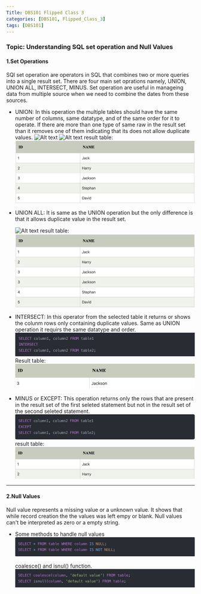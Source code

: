 ```yaml
---
Title: DBS101 Flipped Class 3
categories: [DBS101, Flipped_Class_3]
tags: [DBS101]
---
```


### Topic: Understanding SQL set operation and Null Values

#### 1.Set Operations
SQl set operation are operators in SQL that combines two or more queries into a single result set. There are four main set oprations namely, UNION, UNION ALL, INTERSECT, MINUS. Set operation are useful in manageing data from multiple source when we need to combine the dates from these sources.

- UNION: In this operation the multiple tables should have the same number of columns, same datatype, and of the same order for it to operate. If there are more than one type of same raw in the result set than it removes one of them indicating that its does not allow duplicate values.
    ![Alt text](<Screenshot 2024-03-21 at 11.00.04 PM.png>)
     ![Alt text](<Screenshot 2024-03-21 at 10.45.35 PM.png>)
    result table:
    ![Alt text](image-1.png)


- UNION ALL: It is same as the UNION operation but the only difference is that it allows duplicate value in the result set.

    ![Alt text](<Screenshot 2024-03-21 at 10.58.22 PM.png>)
    result table:
    ![Alt text](image-3.png)


- INTERSECT: In this operator from the selected table it returns or shows the colunm rows only containing duplicate values. Same as UNION operation it requirs the same datatype and order.
    ![Alt text](image-4.png)
    Result table:
    ![Alt text](image-5.png)

- MINUS or EXCEPT: This operation returns only the rows that are present in the result set of the first seleted statement but not in the result set of the second seleted statement.
    ![Alt text](image-6.png)
    result table:
    ![Alt text](image-7.png)
---
#### 2.Null Values

Null value represents a missing value or a unknown value. It shows that while record creation the the values was left empy or blank. Null values can't be interpreted as zero or a empty string.

 - Some methods to handle null values
    ![Alt text](image-8.png)

    coalesce() and isnul() function.
    ![Alt text](image-9.png)